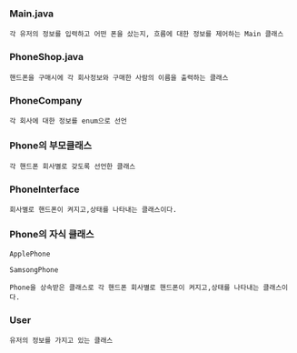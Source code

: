 ### Main.java
 ```
각 유저의 정보를 입력하고 어떤 폰을 샀는지, 흐름에 대한 정보를 제어하는 Main 클래스
 ```

### PhoneShop.java
 ```
핸드폰을 구매시에 각 회사정보와 구매한 사람의 이름을 출력하는 클래스
 ```

### PhoneCompany
 ```
각 회사에 대한 정보를 enum으로 선언
 ```

### Phone의 부모클래스
 ```
각 핸드폰 회사별로 갖도록 선언한 클래스
 ```

### PhoneInterface
 ```
 회사별로 핸드폰이 켜지고,상태를 나타내는 클래스이다.
  ```
 
### Phone의 자식 클래스
 ```
ApplePhone
 ```
 ```
SamsongPhone
 ```
 ```
Phone을 상속받은 클래스로 각 핸드폰 회사별로 핸드폰이 켜지고,상태를 나타내는 클래스이다.
 ```

### User
 ```
유저의 정보를 가지고 있는 클래스
 ```